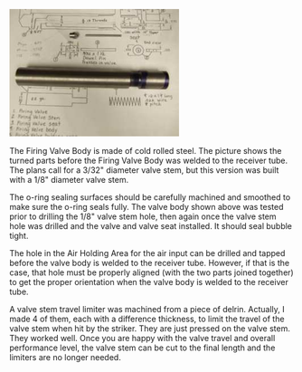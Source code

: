 ![Fireig valve](images/caselman-valve-1.jpg "Firing Valve and Body and Air Holding Area")

The Firing Valve Body is made of cold rolled steel.  The picture shows the turned parts before the Firing Valve Body was welded to the receiver tube.  The plans call for a 3/32" diameter valve stem, but this version was built with a 1/8" diameter valve stem.

The o-ring sealing surfaces should be carefully machined and smoothed to make sure the o-ring seals fully.  The valve body shown above was tested prior to drilling the 1/8" valve stem hole, then again once the valve stem hole was drilled and the valve and valve seat installed.  It should seal bubble tight.

The hole in the Air Holding Area for the air input can be drilled and tapped before the valve body is welded to the receiver tube.  However, if that is the case, that hole must be properly aligned (with the two parts joined together) to get the proper orientation when the valve body is welded to the receiver tube.

A valve stem travel limiter was machined from a piece of delrin.  Actually, I made 4 of them, each with a difference thickness, to limit the travel of the valve stem when hit by the striker.  They are just pressed on the valve stem.  They worked well.  Once you are happy with the valve travel and overall performance level, the valve stem can be cut to the final length and the limiters are no longer needed.